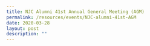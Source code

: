 ```yaml
---
title: NJC Alumni 41st Annual General Meeting (AGM)
permalink: /resources/events/NJC-alumni-41st-AGM
date: 2020-03-28
layout: post
description: ""
---
```

